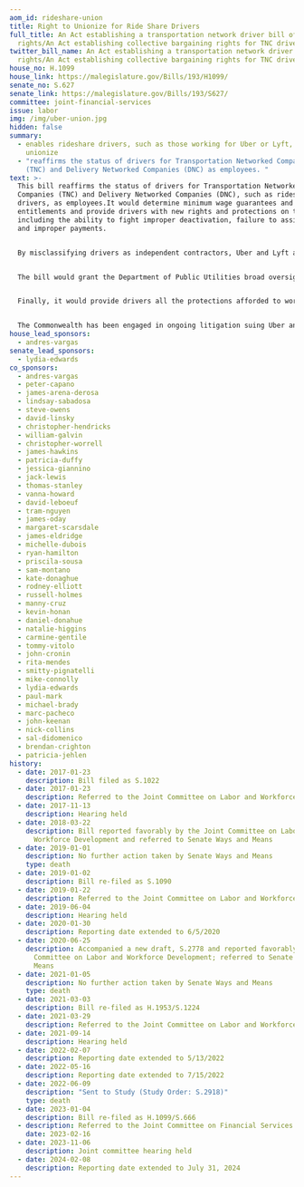 ```yaml
---
aom_id: rideshare-union
title: Right to Unionize for Ride Share Drivers
full_title: An Act establishing a transportation network driver bill of
  rights/An Act establishing collective bargaining rights for TNC drivers
twitter_bill_name: An Act establishing a transportation network driver bill of
  rights/An Act establishing collective bargaining rights for TNC drivers
house_no: H.1099
house_link: https://malegislature.gov/Bills/193/H1099/
senate_no: S.627
senate_link: https://malegislature.gov/Bills/193/S627/
committee: joint-financial-services
issue: labor
img: /img/uber-union.jpg
hidden: false
summary:
  - enables rideshare drivers, such as those working for Uber or Lyft, to
    unionize
  - "reaffirms the status of drivers for Transportation Networked Companies
    (TNC) and Delivery Networked Companies (DNC) as employees. "
text: >-
  This bill reaffirms the status of drivers for Transportation Networked
  Companies (TNC) and Delivery Networked Companies (DNC), such as rideshare
  drivers, as employees.It would determine minimum wage guarantees and benefit
  entitlements and provide drivers with new rights and protections on the job,
  including the ability to fight improper deactivation, failure to assign work,
  and improper payments.


  By misclassifying drivers as independent contractors, Uber and Lyft are denying their drivers basic protections under the Massachusetts Wage and Hour Laws. Many drivers are not even guaranteed the state minimum wage or overtime because the companies don’t pay them for time spent between rides or reimburse them for necessary business expenses such as fuel, vehicle maintenance, and insurance. 


  The bill would grant the Department of Public Utilities broad oversight authority to set rates and establishes service quality metrics. 


  Finally, it would provide drivers all the protections afforded to workers under existing state employment laws as well as the federal Fair Labor Standards Act (FLSA) and the National Labor Relations Act (NLRA). 


  The Commonwealth has been engaged in ongoing litigation suing Uber and Lyft for misclassifying their employees as independent conotractors. The lawsuit has brought to light national implications, and Massachusetts can be a model for proper labor protections for drivers.
house_lead_sponsors:
  - andres-vargas
senate_lead_sponsors:
  - lydia-edwards
co_sponsors:
  - andres-vargas
  - peter-capano
  - james-arena-derosa
  - lindsay-sabadosa
  - steve-owens
  - david-linsky
  - christopher-hendricks
  - william-galvin
  - christopher-worrell
  - james-hawkins
  - patricia-duffy
  - jessica-giannino
  - jack-lewis
  - thomas-stanley
  - vanna-howard
  - david-leboeuf
  - tram-nguyen
  - james-oday
  - margaret-scarsdale
  - james-eldridge
  - michelle-dubois
  - ryan-hamilton
  - priscila-sousa
  - sam-montano
  - kate-donaghue
  - rodney-elliott
  - russell-holmes
  - manny-cruz
  - kevin-honan
  - daniel-donahue
  - natalie-higgins
  - carmine-gentile
  - tommy-vitolo
  - john-cronin
  - rita-mendes
  - smitty-pignatelli
  - mike-connolly
  - lydia-edwards
  - paul-mark
  - michael-brady
  - marc-pacheco
  - john-keenan
  - nick-collins
  - sal-didomenico
  - brendan-crighton
  - patricia-jehlen
history:
  - date: 2017-01-23
    description: Bill filed as S.1022
  - date: 2017-01-23
    description: Referred to the Joint Committee on Labor and Workforce Development
  - date: 2017-11-13
    description: Hearing held
  - date: 2018-03-22
    description: Bill reported favorably by the Joint Committee on Labor and
      Workforce Development and referred to Senate Ways and Means
  - date: 2019-01-01
    description: No further action taken by Senate Ways and Means
    type: death
  - date: 2019-01-02
    description: Bill re-filed as S.1090
  - date: 2019-01-22
    description: Referred to the Joint Committee on Labor and Workforce Development
  - date: 2019-06-04
    description: Hearing held
  - date: 2020-01-30
    description: Reporting date extended to 6/5/2020
  - date: 2020-06-25
    description: Accompanied a new draft, S.2778 and reported favorably by the Joint
      Committee on Labor and Workforce Development; referred to Senate Ways and
      Means
  - date: 2021-01-05
    description: No further action taken by Senate Ways and Means
    type: death
  - date: 2021-03-03
    description: Bill re-filed as H.1953/S.1224
  - date: 2021-03-29
    description: Referred to the Joint Committee on Labor and Workforce Development
  - date: 2021-09-14
    description: Hearing held
  - date: 2022-02-07
    description: Reporting date extended to 5/13/2022
  - date: 2022-05-16
    description: Reporting date extended to 7/15/2022
  - date: 2022-06-09
    description: "Sent to Study (Study Order: S.2918)"
    type: death
  - date: 2023-01-04
    description: Bill re-filed as H.1099/S.666
  - description: Referred to the Joint Committee on Financial Services
    date: 2023-02-16
  - date: 2023-11-06
    description: Joint committee hearing held
  - date: 2024-02-08
    description: Reporting date extended to July 31, 2024
---
```

